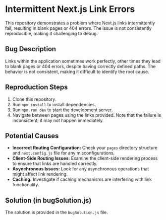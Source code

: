 # Intermittent Next.js Link Errors

This repository demonstrates a problem where Next.js links intermittently fail, resulting in blank pages or 404 errors. The issue is not consistently reproducible, making it challenging to debug.

## Bug Description

Links within the application sometimes work perfectly, other times they lead to blank pages or 404 errors, despite having correctly defined paths.  The behavior is not consistent, making it difficult to identify the root cause.

## Reproduction Steps

1. Clone this repository.
2. Run `npm install` to install dependencies.
3. Run `npm run dev` to start the development server.
4. Navigate between pages using the links provided. Note that the failure is inconsistent; it may not happen immediately.

## Potential Causes

* **Incorrect Routing Configuration:** Check your `pages` directory structure and `next.config.js` file for any misconfigurations.
* **Client-Side Routing Issues:**  Examine the client-side rendering process to ensure that links are handled correctly.
* **Asynchronous Issues:**  Look for any asynchronous operations that might affect link rendering.
* **Caching:** Investigate if caching mechanisms are interfering with link functionality. 

## Solution (in bugSolution.js)

The solution is provided in the `bugSolution.js` file.